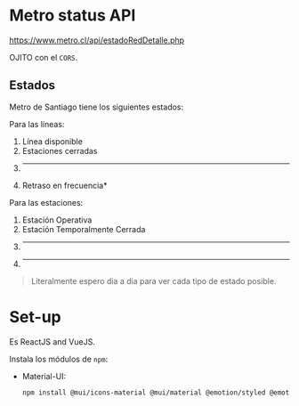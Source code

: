 # Metro status API
https://www.metro.cl/api/estadoRedDetalle.php  

OJITO con el `CORS`.  

## Estados
Metro de Santiago tiene los siguientes estados:  

Para las líneas:  

 1. Línea disponible
 2. Estaciones cerradas
 3. ---
 4. Retraso en frecuencia*

Para las estaciones:  

 1. Estación Operativa
 2. Estación Temporalmente Cerrada
 3. ---
 4. ---

> Literalmente espero dia a dia para ver cada tipo de estado posible.  

# Set-up
Es ReactJS and VueJS.  

Instala los módulos de `npm`:  

 - Material-UI:  
    ```sh
    npm install @mui/icons-material @mui/material @emotion/styled @emotion/react
    ```  
